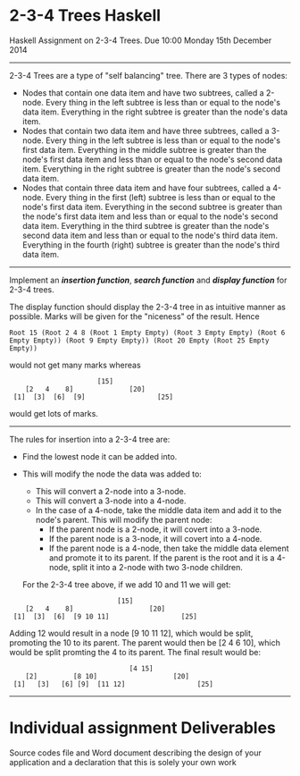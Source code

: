 2-3-4 Trees Haskell
===========

Haskell Assignment on 2-3-4 Trees. Due 10:00 Monday 15th December 2014

---

2-3-4 Trees are a type of "self balancing" tree. There are 3 types of nodes:

* Nodes that contain one data item and have two subtrees, called a 2-node. Every thing in the left subtree is less than or equal to the node's data item. Everything in the right subtree is greater than the node's data item.
* Nodes that contain two data item and have three subtrees, called a 3-node. Every thing in the left subtree is less than or equal to the node's first data item. Everything in the middle subtree is greater than the node's first data item and less than or equal to the node's second data item. Everything in the right subtree is greater than the node's second data item.
* Nodes that contain three data item and have four subtrees, called a 4-node. Every thing in the first (left) subtree is less than or equal to the node's first data item. Everything in the second subtree is greater than the node's first data item and less than or equal to the node's second data item. Everything in the third subtree is greater than the node's second data item and less than or equal to the node's third data item. Everything in the fourth (right) subtree is greater than the node's third data item.

---

Implement an ___insertion function___, ___search function___ and ___display function___ for 2-3-4 trees.

The display function should display the 2-3-4 tree in as intuitive manner as possible. Marks will be given for the "niceness" of the result. Hence

```
Root 15 (Root 2 4 8 (Root 1 Empty Empty) (Root 3 Empty Empty) (Root 6 Empty Empty)) (Root 9 Empty Empty)) (Root 20 Empty (Root 25 Empty Empty))
```

would not get many marks whereas

```
                      [15]
    [2   4    8]              [20]
 [1]  [3]  [6]  [9]                  [25]
 ```
 
 would get lots of marks.

---

The rules for insertion into a 2-3-4 tree are:

* Find the lowest node it can be added into.
* This will modify the node the data was added to:
    * This will convert a 2-node into a 3-node.
    * This will convert a 3-node into a 4-node.
    * In the case of a 4-node, take the middle data item and add it to the node's parent. This will modify the parent node:
      * If the parent node is a 2-node, it will covert into a 3-node.
      * If the parent node is a 3-node, it will covert into a 4-node.
      * If the parent node is a 4-node, then take the middle data element and promote it to its parent. If the parent is the root and it is a 4-node, split it into a 2-node with two 3-node children.
      
  For the 2-3-4 tree above, if we add 10 and 11 we will get:
```
                           [15]
    [2   4    8]                   [20]
 [1]  [3]  [6]  [9 10 11]                  [25]
 ```
  Adding 12 would result in a node [9 10 11 12], which would be split, promoting the 10 to its parent. The parent would then be [2 4 6 10], which would be split promting the 4 to its parent. The final result would be:
```
                              [4 15]
    [2]         [8 10]                   [20]
 [1]   [3]   [6] [9]  [11 12]                  [25]
 ```

---

Individual assignment
Deliverables
===========
Source codes file and Word document describing the design of your application and a declaration that this is solely your own work
